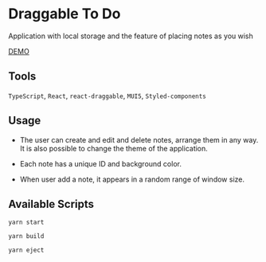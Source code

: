 # Draggable To Do

Application with local storage and the feature of placing notes as you wish

[DEMO](https://nickbvr.github.io/draggable-todo/)

## Tools

`TypeScript`, `React`, `react-draggable`, `MUI5`, `Styled-components`

## Usage

-   The user can create and edit and delete notes, arrange them in any way. It is also possible to change the theme of the application.

-   Each note has a unique ID and background color.

-   When user add a note, it appears in a random range of window size.

## Available Scripts

`yarn start`

`yarn build`

`yarn eject`
